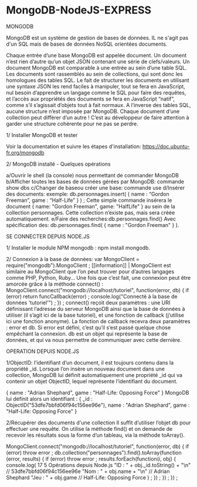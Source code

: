# MongoDB-NodeJS-EXPRESS


MONGODB

MongoDB est un système de gestion de bases de données.
IL ne s'agit pas d'un SQL mais de bases de données NoSQL orientées documents.


Chaque entrée d’une base MongoDB est appelée document. Un document n’est rien d’autre qu’un objet JSON contenant une série de clefs/valeurs.
Un document MongoDB est comparable à une entrée au sein d’une table SQL. Les documents sont rassemblés au sein de collections, qui sont donc les homologues des tables SQL. 
Le fait de structurer les documents en utilisant une syntaxe JSON les rend faciles à manipuler, tout se fera en JavaScript, nul besoin d’apprendre un langage comme le SQL pour
faire des requêtes, et l’accès aux propriétés des documents se fera en JavaScript “natif”, comme s’il s’agissait d’objets tout à fait normaux.
A l’inverse des tables SQL, aucune structure n’est imposée par MongoDB. Chaque document d’une collection peut différer d’un autre ! C’est au développeur de faire attention à garder une structure cohérente pour ne pas se perdre.

1/ Installer MongoDB et tester

Voir la documentation et suivre les étapes d'installation: https://doc.ubuntu-fr.org/mongodb

2/ MongoDB installé - Quelques opérations

a/Ouvrir le shell (la console) nous permettant de commander MongoDB
b/Afficher toutes les bases de données gérées par MongoDB: commande show dbs
c/Changer de baseou créer une base: commande use <nom-de-la-base>
d/Insérer des documents: 
exemple: db.personnages.insert( { name : “Gordon Freeman”, game : “Half-Life” } ) ;
Cette simple commande insérera le document { name: "Gordon Freeman", game: "HalfLife" } au sein de la collection personnages. Cette collection n’existe pas, mais sera créée automatiquement.
e/Faire des recherches:db.personnages.find()
Avec spécification des: db.personnages.find( { name : "Gordon Freeman" } ).





SE CONNECTER DEPUIS NODE.JS

1/ Installer le module NPM mongodb : npm install mongodb.

2/ Connexion à la base de données:
var MongoClient = require("mongodb").MongoClient ;
[[information]] | MongoClient est similaire au MongoClient que l’on peut trouver pour d’autres
langages comme PHP, Python, Ruby…
Une fois que c’est fait, une connexion peut être amorcée grâce à la méthode connect() :
MongoClient.connect("mongodb://localhost/tutoriel", function(error, db) {
if (error) return funcCallback(error) ;
console.log("Connecté à la base de données 'tutoriel'") ;
}) ;
connect() reçoit deux paramètres : une URI définissant l’adresse du serveur MongoDB ainsi que
la base de données à utiliser (il s’agit ici de la base tutoriel), et une fonction de callback (j’utilise
ici une fonction anonyme).
La fonction de callback recevra deux paramètres : error et db. Si error est défini, c’est qu’il s’est
passé quelque chose empêchant la connexion. db est un objet qui représente la base de données,
et qui va nous permettre de communiquer avec cette dernière.

OPERATION DEPUIS NODE.JS

1/ObjectID: l’identifiant d’un document, il est toujours contenu dans la propriété _id.
Lorsque l’on insère un nouveau document dans une collection, MongoDB lui définit automatiquement une propriété _id qui va contenir un objet ObjectID, lequel représente l’identifiant du
document.

{
name : "Adrian Shephard",
game : "Half-Life: Opposing Force"
}
MongoDB lui définit alors un identifiant :
{
_id : ObjectID("53dfe7bbfd06f94c156ee96e"),
name : "Adrian Shephard",
game : "Half-Life: Opposing Force"
}

2/Récupérer des documents d'une collection
Il suffit d’utiliser l’objet db pour effectuer une requête. On utilise la méthode find() et on demande de recevoir les résultats sous la forme d’un tableau, via la méthode toArray().

MongoClient.connect("mongodb://localhost/tutoriel", function(error, db) {
if (error) throw error ;
db.collection("personnages").find().toArray(function (error, results) {
if (error) throw error ;
results.forEach(function(i, obj) {
console.log(
17
5 Opérations depuis Node.js
"ID : " + obj._id.toString() + "\n" // 53dfe7bbfd06f94c156ee96e
"Nom : " + obj.name + "\n" // Adrian Shephard
"Jeu : " + obj.game // Half-Life: Opposing Force
) ;
}) ;
}) ;
}) ;

